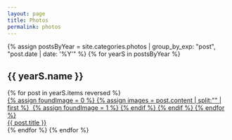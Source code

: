 ```yaml
---
layout: page
title: Photos
permalink: photos
---
```


{% assign postsByYear = site.categories.photos | group_by_exp: "post", "post.date | date: '%Y'" %}
{% for yearS in postsByYear %}
<h2>{{ yearS.name }}</h2>
  <div class="grid">
    {% for post in yearS.items reversed %}
      <div class="gridBox">
      	<a href="{{ post.url }}">
      	{% assign foundImage = 0 %}
      	{% assign images = post.content | split:"<img " %}
      	{% for image in images %}
        	{% if image contains 'src' %}
            	{% if foundImage == 0 %}
                	{% assign html = image | split:"/>" | first %}
                	<img {{ html }} />
                	{% assign foundImage = 1 %}
            	{% endif %}
        	{% endif %}
      	{% endfor %}
      	</div>
      	<span class="boxText">{{ post.title }}</span></a>
      	</div>
    {% endfor %}
  </div>
{% endfor %}